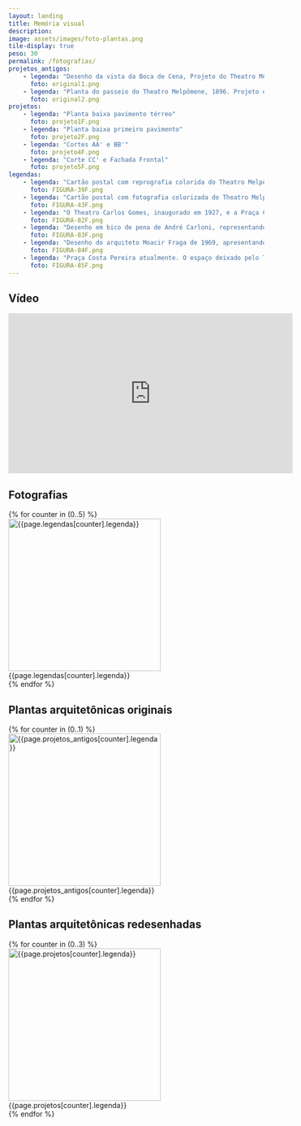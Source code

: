 ```yaml
---
layout: landing
title: Memória visual
description: 
image: assets/images/foto-plantas.png
tile-display: true
peso: 30
permalink: /fotografias/
projetos_antigos:
    - legenda: "Desenho da vista da Boca de Cena, Projeto do Theatro Melpômene, Filinto Santoro, 1895. Fonte: Arquivo Público do Estado do Espirito Santo – APEES."
      foto: original1.png
    - legenda: "Planta do passeio do Theatro Melpômene, 1896. Projeto do Theatro Melpômene. Planta do passeio do Theatro, 1986. Autoria do desenho: assinatura ilegível. Prefeitura Municipal de Vitória. Fonte: Arquivo Público do Estado do Espirito Santo – APEES."
      foto: original2.png
projetos:
    - legenda: "Planta baixa pavimento térreo"
      foto: projeto1F.png
    - legenda: "Planta baixa primeiro pavimento"
      foto: projeto2F.png
    - legenda: "Cortes AA' e BB'"
      foto: projeto4F.png
    - legenda: "Corte CC' e Fachada Frontal"
      foto: projeto5F.png
legendas:
    - legenda: "Cartão postal com reprografia colorida do Theatro Melpômene, 1906. Fonte: Coleções Especiais da Biblioteca Central da UFES, Acervo Fotográfico MÁRIO ARISTIDES FREIRE, P. 20 Foto 297."
      foto: FIGURA-39F.png
    - legenda: "Cartão postal com fotografia colorizada do Theatro Melpômene. Fonte: Publicado em Facebook/Fotos Antigas do Espírito Santo, por Marcos José Andrade em 09/12/2013."
      foto: FIGURA-43F.png
    - legenda: "O Theatro Carlos Gomes, inaugurado em 1927, e a Praça Costa Pereira já remodelada, em 1928. Fonte: Acervo Fotográfico do Arquivo Público Municipal de Vitória, Foto 5.364."
      foto: FIGURA-82F.png
    - legenda: "Desenho em bico de pena de André Carloni, representando o Largo da Conceição e o Theatro Melpômene em 1905, Vitória, 1961. Fonte: Coleções Especiais da Biblioteca Central da Universidade Federal do Espírito Santo - UFES, Acervo de Desenhos (bico de pena) de André Carloni."
      foto: FIGURA-83F.png
    - legenda: "Desenho do arquiteto Moacir Fraga de 1969, apresentando o Theatro Melpômene em 1922, “em dia de grande récita”. Fonte: Instituto do Patrimônio Histórico e Artístico Nacional do Espírito Santo (IPHAN-ES), Foto VTR-2611."
      foto: FIGURA-84F.png
    - legenda: "Praça Costa Pereira atualmente. O espaço deixado pelo Theatro Melpômene fica evidente no território. O palco estaria no local do edifício do Hotel/Farmácia/Lanchonete, e a plateia e áreas sociais ficavam no vazio ocupado pela mini-praça e vias de circulação da localidade. O acesso à rua Graciano Neves não seria o mesmo se o teatro ainda estivesse ali. Foto: Colette Dantas"
      foto: FIGURA-85F.png
---
```


<h2>Vídeo</h2>
<div class="box alt">
    <div class="row uniform">
        <div class="6u">
            <iframe width="560" height="315" src="https://www.youtube.com/embed/efi7BLqFcHw" frameborder="0" allowfullscreen></iframe>
        </div>
    </div>
</div>

<h2>Fotografias</h2>
<div class="box alt">
    <div class="row uniform">
        {% for counter in (0..5) %}
        <div class="6u">
            <span class="image">
                <img src="{{ site.baseurl }}/assets/images/fotografias/{{page.legendas[counter].foto}}" alt="{{page.legendas[counter].legenda}}" height="300" />
                <span class="label">{{page.legendas[counter].legenda}}</span>
            </span>
        </div>
        {% endfor %}
    </div>
</div>

<h2>Plantas arquitetônicas originais</h2>
<div class="box alt">
    <div class="row uniform">
        {% for counter in (0..1) %}
        <div class="6u">
            <span class="image">
                <img src="{{ site.baseurl }}/assets/images/projeto/{{page.projetos_antigos[counter].foto}}" alt="{{page.projetos_antigos[counter].legenda}}" height="300" />
                <span class="label">{{page.projetos_antigos[counter].legenda}}</span>
            </span>
        </div>
        {% endfor %}
    </div>
</div>

<h2>Plantas arquitetônicas redesenhadas</h2>
<div class="box alt">
    <div class="row uniform">
        {% for counter in (0..3) %}
        <div class="6u">
            <span class="image">
                <img src="{{ site.baseurl }}/assets/images/projeto/{{page.projetos[counter].foto}}" alt="{{page.projetos[counter].legenda}}" height="300" />
                <span class="label">{{page.projetos[counter].legenda}}</span>
            </span>
        </div>
        {% endfor %}
    </div>
</div>

